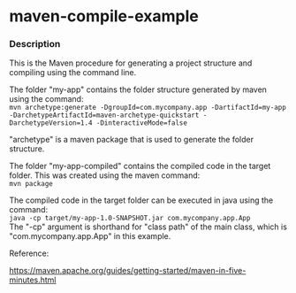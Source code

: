 # maven-compile-example

### Description

This is the Maven procedure for generating a project structure and compiling using the command line.

The folder "my-app" contains the folder structure generated by maven using the command: <br/>
`mvn archetype:generate -DgroupId=com.mycompany.app -DartifactId=my-app -DarchetypeArtifactId=maven-archetype-quickstart -DarchetypeVersion=1.4 -DinteractiveMode=false`

"archetype" is a maven package that is used to generate the folder structure.

The folder "my-app-compiled" contains the compiled code in the target folder. This was created using the maven command: <br/>
`mvn package`

The compiled code in the target folder can be executed in java using the command: <br/>
`java -cp target/my-app-1.0-SNAPSHOT.jar com.mycompany.app.App` <br/>
The "-cp" argument is shorthand for "class path" of the main class, which is "com.mycompany.app.App" in this example.


Reference:

https://maven.apache.org/guides/getting-started/maven-in-five-minutes.html

